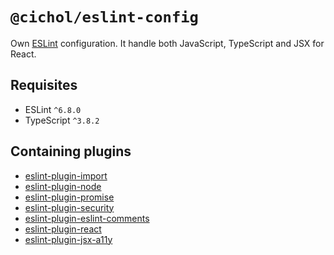 # `@cichol/eslint-config`

Own [ESLint][eslint] configuration. It handle both JavaScript, TypeScript and JSX for React.

## Requisites

- ESLint `^6.8.0`
- TypeScript `^3.8.2`

## Containing plugins

- [eslint-plugin-import][eslint-plugin-import]
- [eslint-plugin-node][eslint-plugin-node]
- [eslint-plugin-promise][eslint-plugin-promise]
- [eslint-plugin-security][eslint-plugin-security]
- [eslint-plugin-eslint-comments][eslint-plugin-eslint-comments]
- [eslint-plugin-react][eslint-plugin-react]
- [eslint-plugin-jsx-a11y][eslint-plugin-jsx-a11y]

[eslint]: https://eslint.org/
[eslint-plugin-import]: https://www.npmjs.com/package/eslint-plugin-import
[eslint-plugin-node]: https://www.npmjs.com/package/eslint-plugin-node
[eslint-plugin-promise]: https://www.npmjs.com/package/eslint-plugin-promise
[eslint-plugin-security]: https://www.npmjs.com/package/eslint-plugin-security
[eslint-plugin-eslint-comments]: https://www.npmjs.com/package/eslint-plugin-eslint-comments
[eslint-plugin-react]: https://www.npmjs.com/package/eslint-plugin-react
[eslint-plugin-jsx-a11y]: https://www.npmjs.com/package/eslint-plugin-jsx-a11y

